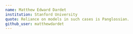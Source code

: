 ```yaml
---
name: Matthew Edward Dardet
institution: Stanford University
quote: Reliance on models in such cases is Panglossian.
github_user: matthewdardet
---
```


